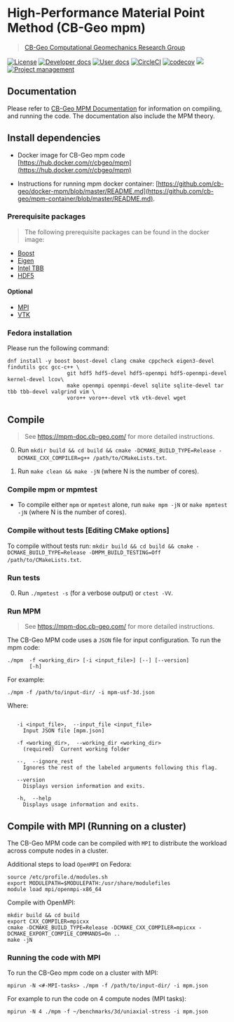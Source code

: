 # High-Performance Material Point Method (CB-Geo mpm)
> [CB-Geo Computational Geomechanics Research Group](https://www.cb-geo.com)

[![License](https://img.shields.io/badge/license-MIT-blue.svg)](https://raw.githubusercontent.com/cb-geo/mpm/develop/license.md)
[![Developer docs](https://img.shields.io/badge/developer-docs-blue.svg)](http://cb-geo.github.io/mpm)
[![User docs](https://img.shields.io/badge/user-docs-blue.svg)](https://mpm.cb-geo.com/)
[![CircleCI](https://circleci.com/gh/cb-geo/mpm.svg?style=svg)](https://circleci.com/gh/cb-geo/mpm)
[![codecov](https://codecov.io/gh/cb-geo/mpm/branch/develop/graph/badge.svg)](https://codecov.io/gh/cb-geo/mpm)
[![](https://img.shields.io/github/issues-raw/cb-geo/mpm.svg)](https://github.com/cb-geo/mpm/issues)
[![Project management](https://img.shields.io/badge/projects-view-ff69b4.svg)](https://github.com/cb-geo/mpm/projects/)

## Documentation

Please refer to [CB-Geo MPM Documentation](https://cb-geo.github.io/mpm-doc) for information on compiling, and running the code. The documentation also include the MPM theory.

## Install dependencies

* Docker image for CB-Geo mpm code [https://hub.docker.com/r/cbgeo/mpm](https://hub.docker.com/r/cbgeo/mpm)

* Instructions for running mpm docker container: [https://github.com/cb-geo/docker-mpm/blob/master/README.md](https://github.com/cb-geo/mpm-container/blob/master/README.md).

### Prerequisite packages
> The following prerequisite packages can be found in the docker image:

* [Boost](http://www.boost.org/)
* [Eigen](http://eigen.tuxfamily.org/)
* [Intel TBB](https://www.threadingbuildingblocks.org/)
* [HDF5](https://support.hdfgroup.org/HDF5/)

#### Optional
* [MPI](https://www.open-mpi.org/)
* [VTK](https://www.vtk.org/)

### Fedora installation

Please run the following command:

```shell
dnf install -y boost boost-devel clang cmake cppcheck eigen3-devel findutils gcc gcc-c++ \
                   git hdf5 hdf5-devel hdf5-openmpi hdf5-openmpi-devel kernel-devel lcov\
                   make openmpi openmpi-devel sqlite sqlite-devel tar tbb tbb-devel valgrind vim \
                   voro++ voro++-devel vtk vtk-devel wget
```

## Compile
> See https://mpm-doc.cb-geo.com/ for more detailed instructions. 

0. Run `mkdir build && cd build && cmake -DCMAKE_BUILD_TYPE=Release -DCMAKE_CXX_COMPILER=g++ /path/to/CMakeLists.txt`.

1. Run `make clean && make -jN` (where N is the number of cores).

### Compile mpm or mpmtest

* To compile either `mpm` or `mpmtest` alone, run `make mpm -jN` or `make mpmtest -jN` (where N is the number of cores).

### Compile without tests [Editing CMake options]

To compile without tests run: `mkdir build && cd build && cmake -DCMAKE_BUILD_TYPE=Release -DMPM_BUILD_TESTING=Off /path/to/CMakeLists.txt`.

### Run tests

0. Run `./mpmtest -s` (for a verbose output) or `ctest -VV`.

### Run MPM
> See https://mpm-doc.cb-geo.com/ for more detailed instructions. 

The CB-Geo MPM code uses a `JSON` file for input configuration. To run the mpm code:

```
./mpm  -f <working_dir> [-i <input_file>] [--] [--version]
       [-h]
```

For example:

```
./mpm -f /path/to/input-dir/ -i mpm-usf-3d.json
```

Where:

```

   -i <input_file>,  --input_file <input_file>
     Input JSON file [mpm.json]

   -f <working_dir>,  --working_dir <working_dir>
     (required)  Current working folder

   --,  --ignore_rest
     Ignores the rest of the labeled arguments following this flag.

   --version
     Displays version information and exits.

   -h,  --help
     Displays usage information and exits.
```

## Compile with MPI (Running on a cluster)

The CB-Geo MPM code can be compiled with `MPI` to distribute the workload across compute nodes in a cluster.

Additional steps to load `OpenMPI` on Fedora:

```
source /etc/profile.d/modules.sh
export MODULEPATH=$MODULEPATH:/usr/share/modulefiles
module load mpi/openmpi-x86_64
```

Compile with OpenMPI:

```
mkdir build && cd build 
export CXX_COMPILER=mpicxx
cmake -DCMAKE_BUILD_TYPE=Release -DCMAKE_CXX_COMPILER=mpicxx -DCMAKE_EXPORT_COMPILE_COMMANDS=On ..
make -jN
```

### Running the code with MPI

To run the CB-Geo mpm code on a cluster with MPI:

```
mpirun -N <#-MPI-tasks> ./mpm -f /path/to/input-dir/ -i mpm.json
```

For example to run the code on 4 compute nodes (MPI tasks):

```
mpirun -N 4 ./mpm -f ~/benchmarks/3d/uniaxial-stress -i mpm.json
```


